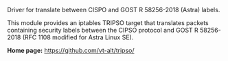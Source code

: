 Driver for translate between CISPO and GOST R 58256-2018 (Astra) labels.

This module provides an iptables TRIPSO target that translates packets containing security labels between the CIPSO protocol
and GOST R 58256-2018 (RFC 1108 modified for Astra Linux SE).

**Home page:** <https://github.com/vt-alt/tripso/>
